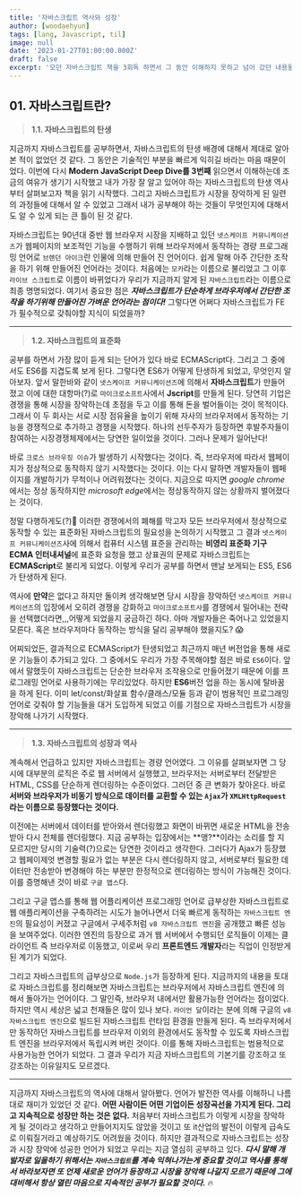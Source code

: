 ```yaml
---
title: '자바스크립트 역사와 성장'
author: [woodaehyun]
tags: [lang, Javascript, til]
image: null
date: '2023-01-27T01:00:00.000Z'
draft: false
excerpt: '모던 자바스크립트 책을 3회독 하면서 그 동안 이해하지 못하고 넘어 갔던 내용들과 관련된 나의 생각을 정리해 보려고 한다. 오늘은 자바스크립트의 역사에 대한 내용을 다뤄보려 한다.'
---
```


## 01. 자바스크립트란?

> **1.1. 자바스크립트의 탄생**

지금까지 자바스크립트를 공부하면서, 자바스크립트의 탄생 배경에 대해서 제대로 알아본 적이 없었던 것 같다. 그 동안은 기술적인 부분을 빠르게 익히길 바라는 마음 때문이었다. 이번에 다시 **Modern JavaScript Deep Dive를 3번째** 읽으면서 이해하는데 조금의 여유가 생기기 시작했고 내가 가장 잘 알고 있어야 하는 자바스크립트의 탄생 역사부터 살펴보고자 책을 읽기 시작했다. 그리고 자바스크립트가 시장을 장악하게 된 일련의 과정들에 대해서 알 수 있었고 그래서 내가 공부해야 하는 것들이 무엇인지에 대해서도 알 수 있게 되는 큰 틀이 된 것 같다.

자바스크립트는 90년대 중반 웹 브라우저 시장을 지배하고 있던 `넷스케이프 커뮤니케이션즈`가 웹페이지의 보조적인 기능을 수행하기 위해 브라우저에서 동작하는 경량 프로그래밍 언어로 `브렌던 아이크`란 인물에 의해 만들어 진 언어이다. 쉽게 말해 아주 간단한 조작을 하기 위해 만들어진 언어라는 것이다. 처음에는 `모카`라는 이름으로 불리었고 그 이후 `라이브 스크립트`로 이름이 바뀌었다가 우리가 지금까지 알게 된 `자바스크립트`라는 이름으로 최종 명명되었다. 여기서 중요한 점은 **_자바스크립트가 단순하게 브라우저에서 간단한 조작을 하기위해 만들어진 가벼운 언어라는 점이다!_** 그렇다면 어쩌다 자바스크립트가 FE가 필수적으로 갖춰야할 지식이 되었을까?

---

> **1.2. 자바스크립트의 표준화**

공부를 하면서 가장 많이 듣게 되는 단어가 있다 바로 ECMAScript다. 그리고 그 중에서도 ES6를 지겹도록 보게 된다. 그렇다면 ES6가 어떻게 탄생하게 되었고, 무엇인지 알아보자. 앞서 말한바와 같이 `넷스케이프 커뮤니케이션즈`에 의해서 **자바스크립트**가 만들어 졌고 이에 대한 대항마(?)로 `마이크로소프트`사에서 **Jscript**를 만들게 된다. 당연히 기업은 경쟁을 통해 시장을 장악하는데 초점을 두고 이를 통해 돈을 벌어들이는 것이 목적이다. 그래서 이 두 회사는 서로 시장 점유율을 높이기 위해 자사의 브라우저에서 동작하는 기능을 경쟁적으로 추가하고 경쟁을 시작했다. 하나의 선두주자가 등장하면 후발주자들이 참여하는 시장경쟁체제에서는 당연한 일이었을 것이다. 그러나 문제가 일어난다!

바로 `크로스 브라우징 이슈`가 발생하기 시작했다는 것이다. 즉, 브라우저에 따라서 웹페이지가 정상적으로 동작하지 않기 시작했다는 것이다. 이는 다시 말하면 개발자들이 웹페이지를 개발하기가 무척이나 어려워졌다는 것이다. 지금으로 따지면 *google chrome*에서는 정상 동작하지만 *microsoft edge*에서는 정상동작하지 않는 상황까지 벌어졌다는 것이다.

정말 다행하게도(?)🥲 이러한 경쟁에서의 폐해를 막고자 모든 브라우저에서 정상적으로 동작할 수 있는 표준화된 자바스크립트의 필요성을 논의하기 시작했고 그 결과 `넷스케이프 커뮤니케이션즈`사에 의해서 컴퓨터 시스템 표준을 관리하는 **비영리 표준화 기구 ECMA 인터내셔널**에 표준화 요청을 했고 상표권의 문제로 자바스크립트는 **ECMAScript**로 불리게 되었다. 이렇게 우리가 공부를 하면서 맨날 보게되는 ES5, ES6가 탄생하게 된다.

역사에 **만약**은 없다고 하지만 돌이켜 생각해보면 당시 시장을 장악하던 `넷스케이프 커뮤니케이션즈`의 입장에서 오히려 경쟁을 강화하고 `마이크로소프트사`를 경쟁에서 밀어내는 전략을 선택했더라면,,,어떻게 되었을지 궁금하긴 하다. 아마 개발자들은 죽어나고 있었을지 모른다. 혹은 브라우저마다 동작하는 방식을 달리 공부해야 했을지도? 😱

어찌되었든, 결과적으로 ECMAScript가 탄생되었고 최근까지 매년 버전업을 통해 새로운 기능들이 추가되고 있다. 그 중에서도 우리가 가장 주목해야할 점은 바로 `ES6`이다. 앞에서 말했듯이 자바스크립트는 단순한 브라우저 조작용으로 만들어졌기 때문에 이를 프로그래밍 언어로 사용하기에는 무리있었다. 하지만 **ES6**버전 업을 하는 동시에 탈바꿈을 하게 된다. 이미 let/const/화살표 함수/클래스/모듈 등과 같이 범용적인 프로그래밍 언어로 갖춰야 할 기능들을 대거 도입하게 되었고 이를 기점으로 자바스크립트가 시장을 장악해 나가기 시작했다.

---

> **1.3. 자바스크립트의 성장과 역사**

계속해서 언급하고 있지만 자바스크립트는 경량 언어였다. 그 이유를 살펴보자면 그 당시에 대부분의 로직은 주로 웹 서버에서 실행했고, 브라우저는 서버로부터 전달받은 HTML, CSS를 단순하게 렌더링하는 수준이었다. 그러던 중 큰 변화가 찾아온다. 바로 **서버와 브라우저가 비동기 방식으로 데이터를 교환할 수 있는 `Ajax`가 `XMLHttpRequest`라는 이름으로 등장했다는 것이다.**

이전에는 서버에서 데이터를 받아와서 렌더링했고 화면이 바뀌면 새로운 HTML을 전송받아 다시 전체를 렌더링했다. 지금 공부하는 입장에서는 **앵?**이라는 소리를 할 지 모르지만 당시의 기술력(?)으로는 당연한 것이라고 생각한다. 그러다가 Ajax가 등장했고 웹페이제엇 변경할 필요가 없는 부분은 다시 렌더링하지 않고, 서버로부터 필요한 데이터만 전송받아 변경해야 하는 부분만 한정적으로 렌더링하는 방식이 가능해진 것이다. 이를 증명해낸 것이 바로 `구글 맵스`다.

그리고 구글 맵스를 통해 웹 어플리케이션 프로그래밍 언어로 급부상한 자바스크립트로 웹 애플리케이션을 구축하려는 시도가 늘어나면서 더욱 빠르게 동작하는 `자바스크립트 엔진`의 필요성이 커졌고 구글에서 구세주처럼 `v8 자바스크립트 엔진`을 공개했고 빠른 성능을 보여주었다. 이러한 엔진의 등장으로 과거 웹 서버에서 수행되던 로직들이 이제는 클라이언트 즉 브라우저로 이동했고, 이로써 우리 **프론트엔드 개발자**라는 직업이 인정받게 된 계기가 되었다.

그리고 자바스크립트의 급부상으로 `Node.js`가 등장하게 된다. 지금까지의 내용을 토대로 자바스크립트를 정리해보면 자바스크립트는 브라우저에서 자바스크립트 엔진에 의해서 돌아가는 언어이다. 그 말인즉, 브라우저 내에서만 활용가능한 언어라는 점이었다. 하지만 역시 세상은 넓고 천재들은 많이 있나 보다. `라이언 달`이라는 분에 의해 구글의 `v8 자바스크립트 엔진`으로 빌드된 자바스크립트 런타임 환경을 만들게 된다. 즉 브라우저에서만 동작하던 자바스크립트를 브라우저 이외의 환경에서도 동작할 수 있도록 자바스크립트 엔진을 브라우저에서 독립시켜 버린 것이다. 이를 통해 자바스크립트는 범용적으로 사용가능한 언어가 되었다. 그 결과 우리가 지금 자바스크립트의 기본기를 강조하고 또 강조하는 이유일지도 모르겠다.

---

지금까지 자바스크립트의 역사에 대해서 알아봤다. 언어가 발전한 역사를 이해하니 나름대로 재미가 있었던 것 같다. **어떤 사람이든 어떤 기업이든 성장곡선을 가지게 된다. 그리고 지속적으로 성장만 하는 것은 없다.** 처음부터 자바스크립트가 이렇게 시장을 장악하게 될 것이라고 생각하고 만들어지지도 않았을 것이고 또 it산업의 발전이 이렇게 급속도로 이뤄질거라고 예상하기도 어려웠을 것이다. 하지만 결과적으로 자바스크립트는 성장과 시장 장악에 성공한 언어가 되었고 우리는 지금 열심히 공부하고 있다. **_다시 말해 개발자로 일을하기 위해서는 `자바스크립트`를 계속 익혀나가는게 중요할 것이고 역사를 통해서 바라보자면 또 언제 새로운 언어가 등장하고 시장을 장악해 나갈지 모르기 때문에 그에 대비해서 항상 열린 마음으로 지속적인 공부가 필요할 것이다._** 🔥
